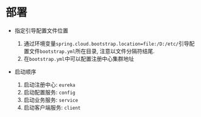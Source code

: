 # 部署

* 指定引导配置文件位置

    1. 通过环境变量`spring.cloud.bootstrap.location=file:/D:/etc/`引导配置文件`bootstrap.yml`所在目录, 注意以文件分隔符结尾.
    2. 在`bootstrap.yml`中可以配置注册中心集群地址
    
* 启动顺序

    1. 启动注册中心: `eureka`
    2. 启动配置服务: `config`
    3. 启动业务服务: `service`
    4. 启动客户端服务:  `client`
    